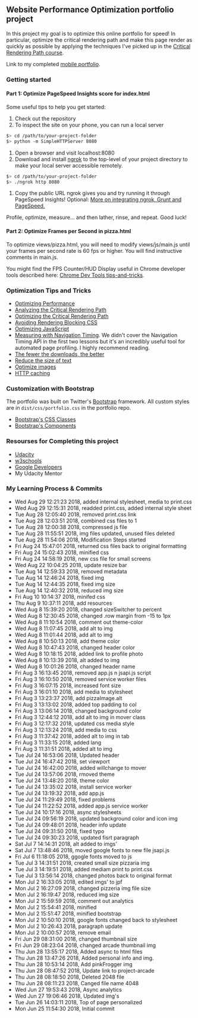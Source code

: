 ## Website Performance Optimization portfolio project

In this project my goal is to optimize this online portfolio for speed! In particular, optimize the critical rendering path and make this page render as quickly as possible by applying the techniques I've picked up in the [Critical Rendering Path course](https://www.udacity.com/course/ud884).

Link to my completed [mobile portfolio](https://websiteartist.github.io/mobile-portfolio/).

### Getting started

#### Part 1: Optimize PageSpeed Insights score for index.html

Some useful tips to help you get started:

1. Check out the repository
1. To inspect the site on your phone, you can run a local server

  ```bash
  $> cd /path/to/your-project-folder
  $> python -m SimpleHTTPServer 8080
  ```

1. Open a browser and visit localhost:8080
1. Download and install [ngrok](https://ngrok.com/) to the top-level of your project directory to make your local server accessible remotely.

  ``` bash
  $> cd /path/to/your-project-folder
  $> ./ngrok http 8080
  ```

1. Copy the public URL ngrok gives you and try running it through PageSpeed Insights! Optional: [More on integrating ngrok, Grunt and PageSpeed.](http://www.jamescryer.com/2014/06/12/grunt-pagespeed-and-ngrok-locally-testing/)

Profile, optimize, measure... and then lather, rinse, and repeat. Good luck!

#### Part 2: Optimize Frames per Second in pizza.html

To optimize views/pizza.html, you will need to modify views/js/main.js until your frames per second rate is 60 fps or higher. You will find instructive comments in main.js. 

You might find the FPS Counter/HUD Display useful in Chrome developer tools described here: [Chrome Dev Tools tips-and-tricks](https://developer.chrome.com/devtools/docs/tips-and-tricks).

### Optimization Tips and Tricks
* [Optimizing Performance](https://developers.google.com/web/fundamentals/performance/ "web performance")
* [Analyzing the Critical Rendering Path](https://developers.google.com/web/fundamentals/performance/critical-rendering-path/analyzing-crp.html "analyzing crp")
* [Optimizing the Critical Rendering Path](https://developers.google.com/web/fundamentals/performance/critical-rendering-path/optimizing-critical-rendering-path.html "optimize the crp!")
* [Avoiding Rendering Blocking CSS](https://developers.google.com/web/fundamentals/performance/critical-rendering-path/render-blocking-css.html "render blocking css")
* [Optimizing JavaScript](https://developers.google.com/web/fundamentals/performance/critical-rendering-path/adding-interactivity-with-javascript.html "javascript")
* [Measuring with Navigation Timing](https://developers.google.com/web/fundamentals/performance/critical-rendering-path/measure-crp.html "nav timing api"). We didn't cover the Navigation Timing API in the first two lessons but it's an incredibly useful tool for automated page profiling. I highly recommend reading.
* <a href="https://developers.google.com/web/fundamentals/performance/optimizing-content-efficiency/eliminate-downloads.html">The fewer the downloads, the better</a>
* <a href="https://developers.google.com/web/fundamentals/performance/optimizing-content-efficiency/optimize-encoding-and-transfer.html">Reduce the size of text</a>
* <a href="https://developers.google.com/web/fundamentals/performance/optimizing-content-efficiency/image-optimization.html">Optimize images</a>
* <a href="https://developers.google.com/web/fundamentals/performance/optimizing-content-efficiency/http-caching.html">HTTP caching</a>

### Customization with Bootstrap
The portfolio was built on Twitter's <a href="http://getbootstrap.com/">Bootstrap</a> framework. All custom styles are in `dist/css/portfolio.css` in the portfolio repo.

* <a href="http://getbootstrap.com/css/">Bootstrap's CSS Classes</a>
* <a href="http://getbootstrap.com/components/">Bootstrap's Components</a>

### Resourses for Completing this project 

* <a href=https://classroom.udacity.com/nanodegrees/nd001>Udacity</a>
* <a href=https://www.w3schools.com/>w3schools</a>
* <a href=https://developers.google.com/web/tools/>Google Developers</a>
* My Udacity Mentor 

### My Learning Process & Commits 

* Wed Aug 29 12:21:23 2018, added internal stylesheet, media to print.css
* Wed Aug 29 12:15:31 2018, readded print.css, added internal style sheet
* Tue Aug 28 12:05:40 2018, removed print.css link
* Tue Aug 28 12:03:51 2018, combined css files to 1
* Tue Aug 28 12:00:38 2018, compressed js file
* Tue Aug 28 11:55:51 2018, img files updated, unused files deleted
* Tue Aug 28 11:54:06 2018, Modification Steps started
* Fri Aug 24 15:47:01 2018, returned css files back to original formatting
* Fri Aug 24 15:02:43 2018, minified css
* Fri Aug 24 14:58:19 2018, new css file for small screens
* Wed Aug 22 10:04:25 2018, update resize bar
* Tue Aug 14 12:59:33 2018, removed metadata
* Tue Aug 14 12:46:24 2018, fixed img
* Tue Aug 14 12:44:35 2018,  fixed img size
* Tue Aug 14 12:40:32 2018, reduced img size
* Fri Aug 10 10:14:37 2018, minifed css
* Thu Aug 9 10:37:11 2018, add resources
* Wed Aug 8 15:39:20 2018, changed sizeSwitcher to percent
* Wed Aug 8 12:30:45 2018, changed .row margin from -15 to 1px
* Wed Aug 8 11:10:54 2018, comment out theme-color
* Wed Aug 8 11:07:45 2018, add alt to img
* Wed Aug 8 11:01:44 2018, add alt to img
* Wed Aug 8 10:50:13 2018, add theme color
* Wed Aug 8 10:47:43 2018, changed header color
* Wed Aug 8 10:18:15 2018, added link to profile photo
* Wed Aug 8 10:13:39 2018, alt added to img
* Wed Aug 8 10:01:26 2018, changed header name
* Fri Aug 3 16:13:45 2018, removed app.js n jsapi.js script
* Fri Aug 3 16:10:50 2018, removed service worker files
* Fri Aug 3 16:07:15 2018, increased font size
* Fri Aug 3 16:01:10 2018, add media to stylesheet
* Fri Aug 3 13:23:37 2018, add pizzaImage.alt
* Fri Aug 3 13:13:02 2018, added top padding to col
* Fri Aug 3 13:06:14 2018, changed background color
* Fri Aug 3 12:44:12 2018, add alt to img in mover class
* Fri Aug 3 12:17:32 2018, updated css media style
* Fri Aug 3 12:13:24 2018, add media to css
* Fri Aug 3 11:37:42 2018, added alt to img in tab
* Fri Aug 3 11:33:15 2018, added lang
* Fri Aug 3 11:31:51 2018, added alt to img
* Tue Jul 24 16:53:06 2018, Updated header
* Tue Jul 24 16:47:42 2018, set viewport
* Tue Jul 24 16:42:00 2018, added willchange to mover
* Tue Jul 24 13:57:06 2018, rmoved theme
* Tue Jul 24 13:48:20 2018, theme color
* Tue Jul 24 13:35:02 2018, install service worker
* Tue Jul 24 13:19:32 2018, add app.js
* Tue Jul 24 11:29:49 2018, fixed problems
* Tue Jul 24 11:22:52 2018, added app.js service worker
* Tue Jul 24 10:17:16 2018, async stylesheets
* Tue Jul 24 09:56:19 2018, updated background color and icon img
* Tue Jul 24 09:48:01 2018, header info update
* Tue Jul 24 09:31:50 2018, fixed typo
* Tue Jul 24 09:30:23 2018, updated fisrt paragraph
* Sat Jul 7 14:14:31 2018, alt added to imgs'
* Sat Jul 7 13:48:46 2018, moved google fonts to new file jsapi.js
* Fri Jul 6 11:18:05 2018, ggogle fonts moved to js
* Tue Jul 3 14:31:51 2018, created small size pizzaria img
* Tue Jul 3 14:19:51 2018, added mediam print to print.css
* Tue Jul 3 13:56:14 2018, changed photos back to original format
* Mon Jul 2 16:33:05 2018, edited imgs' to jpf
* Mon Jul 2 16:27:09 2018, changed pizzeria img file size
* Mon Jul 2 16:19:47 2018, reduced img size
* Mon Jul 2 15:59:59 2018, comment out analytics
* Mon Jul 2 15:54:41 2018, minified
* Mon Jul 2 15:51:47 2018, minified bootstrap
* Mon Jul 2 10:50:10 2018, google fonts changed back to stylesheet
* Mon Jul 2 10:26:43 2018, paragraph update
* Mon Jul 2 10:00:57 2018, remove email
* Fri Jun 29 08:31:00 2018, changed thumbnail size
* Fri Jun 29 08:23:04 2018, changed arcade thumbnail img
* Thu Jun 28 13:55:17 2018, Added async to html files
* Thu Jun 28 13:47:26 2018, Added personal info and img.
* Thu Jun 28 10:53:14 2018, Add pinkFrogger img
* Thu Jun 28 08:47:52 2018, Update link to project-arcade
* Thu Jun 28 08:18:50 2018, Deleted 2048 file
* Thu Jun 28 08:11:23 2018, Canged file name 4048
* Wed Jun 27 19:53:43 2018, Async analytics
* Wed Jun 27 19:06:46 2018, Updated img's
* Tue Jun 26 14:03:11 2018, Top of page personalized
* Mon Jun 25 11:54:30 2018, Initial commit